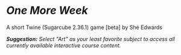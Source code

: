 # *One More Week*
A short Twine (Sugarcube 2.36.1) game [beta] by Shé Edwards

***Suggestion:** Select "Art" as your least favorite subject to access all currently available interactive course content.*
